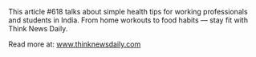 This article #618 talks about simple health tips for working professionals and students in India. From home workouts to food habits — stay fit with Think News Daily.

Read more at: www.thinknewsdaily.com